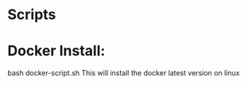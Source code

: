 # Scripts

# Docker Install:
bash docker-script.sh
  This will install the docker latest version on linux
